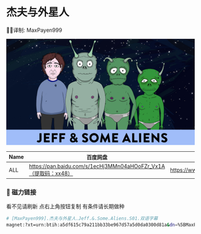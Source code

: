 # 杰夫与外星人

✍🏻译制: MaxPayen999

![4i3kzbrsv6y41.jpg](4i3kzbrsv6y41.jpg)

| Name | 百度网盘 | 阿里云盘 | MDpan |
| --- | --- | --- | --- |
| ALL | https://pan.baidu.com/s/1ecHj3MMn04aHOoFZr_Vx1A（提取码：xx48） | https://www.aliyundrive.com/s/aw8i43rE7BP | https://mdpan.tk/%E6%9D%B0%E5%A4%AB%E4%B8%8E%E5%A4%96%E6%98%9F%E4%BA%BA |

### 🧲 磁力链接

看不见请刷新 点右上角按钮复制 有条件请长期做种

```bash
# [MaxPayen999].杰夫与外星人.Jeff.&.Some.Aliens.S01.双语字幕
magnet:?xt=urn:btih:a5df615c79a211bb33be967d57a5d0da0300d81a&dn=%5BMaxPayen999%5D.%E6%9D%B0%E5%A4%AB%E4%B8%8E%E5%A4%96%E6%98%9F%E4%BA%BA.Jeff.%26.Some.Aliens.S01.%E5%8F%8C%E8%AF%AD%E5%AD%97%E5%B9%95&tr=http%3A%2F%2Falltorrents.net%3A80%2Fbt%2Fannounce.php&tr=http%3A%2F%2Fbluebird-hd.org%2Fannounce.php&tr=http%3A%2F%2Fwww.thetradersden.org%2Fforums%2Ftracker%2Fannounce.php&tr=http%3A%2F%2Ftracker.trancetraffic.com%3A80%2Fannounce.php&tr=http%3A%2F%2Firrenhaus.dyndns.dk%3A80%2Fannounce.php&tr=http%3A%2F%2F1337.abcvg.info%3A80%2Fannounce&tr=http%3A%2F%2Fbt.beatrice-raws.org%3A80%2Fannounce&tr=http%3A%2F%2Fwww.tribalmixes.com%3A80%2Fannounce.php&tr=http%3A%2F%2Fwww.wareztorrent.com%3A80%2Fannounce
```